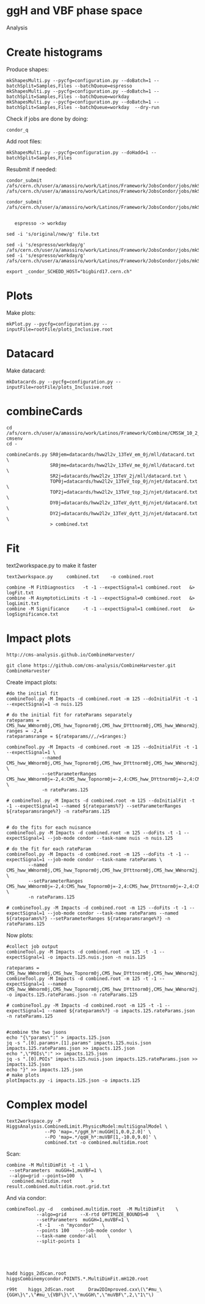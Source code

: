 ggH and VBF phase space
====

Analysis



Create histograms
====

Produce shapes:

    mkShapesMulti.py --pycfg=configuration.py --doBatch=1 --batchSplit=Samples,Files --batchQueue=espresso
    mkShapesMulti.py --pycfg=configuration.py --doBatch=1 --batchSplit=Samples,Files --batchQueue=workday 
    mkShapesMulti.py --pycfg=configuration.py --doBatch=1 --batchSplit=Samples,Files --batchQueue=workday  --dry-run
    
    
Check if jobs are done by doing:

    condor_q
    
Add root files:

    mkShapesMulti.py --pycfg=configuration.py --doHadd=1 --batchSplit=Samples,Files
    

Resubmit if needed:

    condor_submit /afs/cern.ch/user/a/amassiro/work/Latinos/Framework/JobsCondor/jobs/mkShapes__NonPrompt/mkShapes__NonPrompt__ALL__DATA.19.jds
    /afs/cern.ch/user/a/amassiro/work/Latinos/Framework/JobsCondor/jobs/mkShapes__Inclusive/mkShapes__Inclusive__ALL__ggWW.0.sh

    condor_submit  /afs/cern.ch/user/a/amassiro/work/Latinos/Framework/JobsCondor/jobs/mkShapes__Inclusive/mkShapes__Inclusive__ALL__ggH_hww.jds
       
       
       espresso -> workday

    sed -i 's/original/new/g' file.txt

    sed -i 's/espresso/workday/g'    /afs/cern.ch/user/a/amassiro/work/Latinos/Framework/JobsCondor/jobs/mkShapes__Inclusive/mkShapes__Inclusive__ALL__Vg.4.jds
    sed -i 's/espresso/workday/g'    /afs/cern.ch/user/a/amassiro/work/Latinos/Framework/JobsCondor/jobs/mkShapes__Inclusive/mkShapes__Inclusive__ALL__Vg.6.jds
        
    export _condor_SCHEDD_HOST="bigbird17.cern.ch"
    
    
    
Plots
====

Make plots:


    mkPlot.py --pycfg=configuration.py --inputFile=rootFile/plots_Inclusive.root

    

Datacard
====

Make datacard:


    mkDatacards.py --pycfg=configuration.py --inputFile=rootFile/plots_Inclusive.root


    
combineCards
====

    cd /afs/cern.ch/user/a/amassiro/work/Latinos/Framework/Combine/CMSSW_10_2_13/src/
    cmsenv
    cd -

    combineCards.py SR0jem=datacards/hww2l2v_13TeV_em_0j/mll/datacard.txt \
                    SR0jme=datacards/hww2l2v_13TeV_me_0j/mll/datacard.txt \
                    SR2j=datacards/hww2l2v_13TeV_2j/mll/datacard.txt \
                    TOP0j=datacards/hww2l2v_13TeV_top_0j/njet/datacard.txt \
                    TOP2j=datacards/hww2l2v_13TeV_top_2j/njet/datacard.txt \
                    DY0j=datacards/hww2l2v_13TeV_dytt_0j/njet/datacard.txt \
                    DY2j=datacards/hww2l2v_13TeV_dytt_2j/njet/datacard.txt \
                    > combined.txt

                    
Fit
====

text2workspace.py to make it faster

    text2workspace.py     combined.txt    -o combined.root
    
    combine -M FitDiagnostics   -t -1 --expectSignal=1 combined.root   &> logFit.txt
    combine -M AsymptoticLimits -t -1 --expectSignal=0 combined.root   &> logLimit.txt
    combine -M Significance     -t -1 --expectSignal=1 combined.root   &> logSignificance.txt

    
    
    
Impact plots
====

    http://cms-analysis.github.io/CombineHarvester/
    
    git clone https://github.com/cms-analysis/CombineHarvester.git CombineHarvester
                    
                    
Create impact plots:

    #do the initial fit
    combineTool.py -M Impacts -d combined.root -m 125 --doInitialFit -t -1 --expectSignal=1 -n nuis.125 
    
    # do the initial fit for rateParams separately
    rateparams = CMS_hww_WWnorm0j,CMS_hww_Topnorm0j,CMS_hww_DYttnorm0j,CMS_hww_WWnorm2j,CMS_hww_Topnorm2j,CMS_hww_DYttnorm2j
    ranges = -2,4
    rateparamsrange = ${rateparams//,/=$ranges:}
    
    combineTool.py -M Impacts -d combined.root -m 125 --doInitialFit -t -1 --expectSignal=1 \
                 --named CMS_hww_WWnorm0j,CMS_hww_Topnorm0j,CMS_hww_DYttnorm0j,CMS_hww_WWnorm2j,CMS_hww_Topnorm2j,CMS_hww_DYttnorm2j  \
                 --setParameterRanges CMS_hww_WWnorm0j=-2,4:CMS_hww_Topnorm0j=-2,4:CMS_hww_DYttnorm0j=-2,4:CMS_hww_WWnorm2j=-2,4:CMS_hww_Topnorm2j=-2,4:CMS_hww_DYttnorm2j=-2,4         \
                 -n rateParams.125
    
    # combineTool.py -M Impacts -d combined.root -m 125 --doInitialFit -t -1 --expectSignal=1 --named ${rateparams%?} --setParameterRanges ${rateparamsrange%?} -n rateParams.125
    
    
    # do the fits for each nuisance
    combineTool.py -M Impacts -d combined.root -m 125 --doFits -t -1 --expectSignal=1 --job-mode condor --task-name nuis -n nuis.125 
    
    # do the fit for each rateParam
    combineTool.py -M Impacts -d combined.root -m 125 --doFits -t -1 --expectSignal=1 --job-mode condor --task-name rateParams \
            --named CMS_hww_WWnorm0j,CMS_hww_Topnorm0j,CMS_hww_DYttnorm0j,CMS_hww_WWnorm2j,CMS_hww_Topnorm2j,CMS_hww_DYttnorm2j \
            --setParameterRanges CMS_hww_WWnorm0j=-2,4:CMS_hww_Topnorm0j=-2,4:CMS_hww_DYttnorm0j=-2,4:CMS_hww_WWnorm2j=-2,4:CMS_hww_Topnorm2j=-2,4:CMS_hww_DYttnorm2j=-2,4 \
            -n rateParams.125
    
    # combineTool.py -M Impacts -d combined.root -m 125 --doFits -t -1 --expectSignal=1 --job-mode condor --task-name rateParams --named ${rateparams%?} --setParameterRanges ${rateparamsrange%?} -n rateParams.125
    

Now plots:

    
    #collect job output
    combineTool.py -M Impacts -d combined.root -m 125 -t -1 --expectSignal=1 -o impacts.125.nuis.json -n nuis.125
    
    rateparams = CMS_hww_WWnorm0j,CMS_hww_Topnorm0j,CMS_hww_DYttnorm0j,CMS_hww_WWnorm2j,CMS_hww_Topnorm2j,CMS_hww_DYttnorm2j
    combineTool.py -M Impacts -d combined.root -m 125 -t -1 --expectSignal=1 --named CMS_hww_WWnorm0j,CMS_hww_Topnorm0j,CMS_hww_DYttnorm0j,CMS_hww_WWnorm2j,CMS_hww_Topnorm2j,CMS_hww_DYttnorm2j -o impacts.125.rateParams.json -n rateParams.125
    
    # combineTool.py -M Impacts -d combined.root -m 125 -t -1 --expectSignal=1 --named ${rateparams%?} -o impacts.125.rateParams.json -n rateParams.125
    
    
    #combine the two jsons
    echo "{\"params\":" > impacts.125.json
    jq -s ".[0].params+.[1].params" impacts.125.nuis.json impacts.125.rateParams.json >> impacts.125.json 
    echo ",\"POIs\":" >> impacts.125.json
    jq -s ".[0].POIs" impacts.125.nuis.json impacts.125.rateParams.json >> impacts.125.json
    echo "}" >> impacts.125.json
    # make plots
    plotImpacts.py -i impacts.125.json -o impacts.125 
    
    
    


Complex model 
====


    text2workspace.py -P HiggsAnalysis.CombinedLimit.PhysicsModel:multiSignalModel \
                  --PO 'map=.*/ggH_h*:muGGH[1,0.0,2.0]' \
                  --PO 'map=.*/qqH_h*:muVBF[1,-10.0,9.0]' \
                  combined.txt -o combined.multidim.root
                    

                    
Scan:


    combine -M MultiDimFit -t -1 \
     --setParameters  muGGH=1,muVBF=1 \
     --algo=grid --points=100  \
      combined.multidim.root       >   result.combined.multidim.root.grid.txt

    
    
And via condor:

    combineTool.py -d   combined.multidim.root  -M MultiDimFit    \
               --algo=grid     --X-rtd OPTIMIZE_BOUNDS=0   \
               --setParameters  muGGH=1,muVBF=1 \
               -t -1   -n "mycondor"   \
               --points 100    --job-mode condor \
               --task-name condor-all    \
               --split-points 1 

     
     
     
               
    hadd higgs_2dScan.root   higgsCombinemycondor.POINTS.*.MultiDimFit.mH120.root

    r99t    higgs_2dScan.root     Draw2DImproved.cxx\(\"#mu_\{GGH\}\",\"#mu_\{VBF\}\",\"muGGH\",\"muVBF\",2,\"1\"\)

    
    